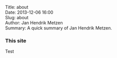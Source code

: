 Title: about  
Date: 2013-12-06 16:00  
Slug: about  
Author: Jan Hendrik Metzen  
Summary:  A quick summary of Jan Hendrik Metzen.  

### This site
Test


